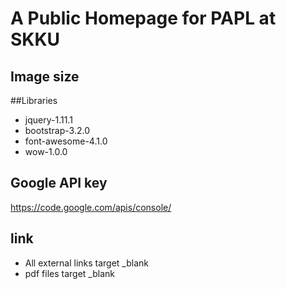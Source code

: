 # A Public Homepage for PAPL at SKKU

## Image size


##Libraries
* jquery-1.11.1
* bootstrap-3.2.0
* font-awesome-4.1.0
* wow-1.0.0

## Google API key
https://code.google.com/apis/console/

## link
* All external links target \_blank
* pdf files target \_blank
